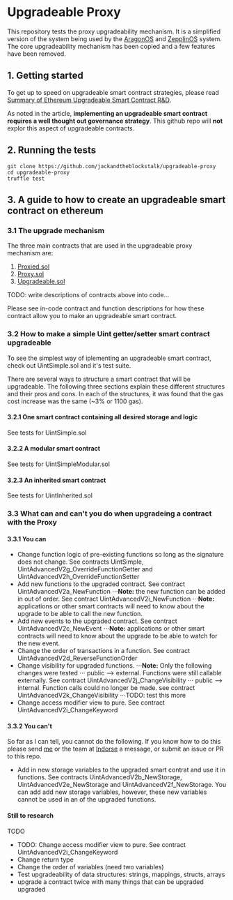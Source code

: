 # Upgradeable Proxy

This repository tests the proxy upgradeability mechanism. It is a simplified version of the system being used by the
[AragonOS](https://github.com/aragon/aragonOS) and [ZepplinOS](https://github.com/zeppelinos/core) system. The core upgradeability mechanism has been copied and a few features have been removed.

## 1. Getting started

To get up to speed on upgradeable smart contract strategies, please read [Summary of Ethereum Upgradeable Smart Contract R&D](https://blog.indorse.io/ethereum-upgradeable-smart-contract-strategies-456350d0557c).

As noted in the article, **implementing an upgradeable smart contract requires a well thought out governance strategy**. This github repo will **not** explor this aspect of upgradeable contracts.


## 2. Running the tests

```
git clone https://github.com/jackandtheblockstalk/upgradeable-proxy
cd upgradeable-proxy
truffle test
```

## 3. A guide to how to create an upgradeable smart contract on ethereum

### 3.1 The upgrade mechanism

The three main contracts that are used in the upgradeable proxy mechanism are:
1. [Proxied.sol](https://github.com/jackandtheblockstalk/upgradeable-proxy/blob/master/contracts/Proxied.sol)
2. [Proxy.sol](https://github.com/jackandtheblockstalk/upgradeable-proxy/blob/master/contracts/Proxy.sol)
3. [Upgradeable.sol](https://github.com/jackandtheblockstalk/upgradeable-proxy/blob/master/contracts/Upgradeable.sol)

TODO: write descriptions of contracts above into code...

Please see in-code contract and function descriptions for how these contract allow you to make an upgradeable smart contract.

### 3.2 How to make a simple Uint getter/setter smart contract upgradeable

To see the simplest way of iplementing an upgradeable smart contract, check out UintSimple.sol and it's test suite.

There are several ways to structure a smart contract that will be upgradeable. The following three sections explain these different structures and their pros and cons. In each of the structures, it was found that the gas cost increase was the same (~3% or 1100 gas).

#### 3.2.1 One smart contract containing all desired storage and logic
See tests for UintSimple.sol

#### 3.2.2 A modular smart contract
See tests for UintSimpleModular.sol

#### 3.2.3 An inherited smart contract
See tests for UintInherited.sol

### 3.3 What can and can't you do when upgradeing a contract with the Proxy

#### 3.3.1 You can

* Change function logic of pre-existing functions so long as the signature does not change. See contracts UintSimple, UintAdvancedV2g_OverrideFunctionGetter and UintAdvancedV2h_OverrideFunctionSetter
* Add new functions to the upgraded contract. See contract UintAdvancedV2a_NewFunction
⋅⋅⋅**Note:** the new function can be added in out of order. See contract UintAdvancedV2i_NewFunction
⋅⋅⋅**Note:** applications or other smart contracts will need to know about the upgrade to be able to call the new function.
* Add new events to the upgraded contract. See contract UintAdvancedV2c_NewEvent
⋅⋅⋅**Note:** applications or other smart contracts will need to know about the upgrade to be able to watch for the new event.
* Change the order of transactions in a function. See contract UintAdvancedV2d_ReverseFunctionOrder
* Change visibility for upgraded functions.
⋅⋅⋅**Note:** Only the following changes were tested
⋅⋅⋅ public --> external. Functions were still callable externally. See contract UintAdvancedV2j_ChangeVisibility
⋅⋅⋅ public --> internal. Function calls could no longer be made. see contract UintAdvancedV2k_ChangeVisibility
⋅⋅⋅TODO: test this more
* Change access modifier view to pure. See contract UintAdvancedV2i_ChangeKeyword

#### 3.3.2 You can't

So far as I can tell, you cannot do the following. If you know how to do this please send [me](https://twitter.com/theblockstalk) or the team at [Indorse](https://twitter.com/joinindorse) a message, or submit an issue or PR to this repo.

* Add in new storage variables to the upgraded smart contrat and use it in functions. See contracts UintAdvancedV2b_NewStorage, UintAdvancedV2e_NewStorage and  UintAdvancedV2f_NewStorage. You can add add new storage variables, however, these new variables cannot be used in an of the upgraded functions.

#### Still to research

TODO
* TODO: Change access modifier view to pure. See contract UintAdvancedV2i_ChangeKeyword
* Change return type
* Change the order of variables (need two variables)
* Test upgradeability of data structures: strings, mappings, structs, arrays
* upgrade a contract twice with many things that can be upgraded upgraded
